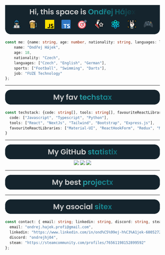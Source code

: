 <div>
    <div align="center">
        <img src="intro.gif"/>
    </div>
    
```typescript
const me: {name: string, age: number, nationality: string, languages: languages[], sports: sports[], job: any} = {
    name: "Ondřej Hájek",
    age: 18,
    nationality: "Czech",
    languages: ["Czech", "English", "German"],
    sports: ["Football", "Swimming", "Darts"],
    job: "FUZE Technology"
};
```
<hr />
</div>

<div>
    <div align="center">
        <img src="techstack.gif"/>
    </div>

```typescript
const techstack: {code: string[], tools: string[], favouriteReactLibraries: string[]} = {
  code: ["Javascript", "Typescript", "Python"],
  tools: ["React", "NextJs", "Tailwind", "Bootstrap", "Express.js"],
  favouriteReactLibraries: ["Material-UI", "ReactHookForm", "Redux", "Moment.js"]
}
```

<hr />
</div>


<div>
    <div align="center">
    <img src="stats.gif"/>
    <img width="49%" src="https://github-readme-stats.vercel.app/api?username=OndrejHj04&show_icons=true&count_private=true&hide_border=true&title_color=5bcdec&icon_color=5bcdec&text_color=5bcdec&bg_color=00000000" /> 
    <img width="41%" src="https://github-readme-stats.vercel.app/api/top-langs/?username=OndrejHj04&layout=compact&hide_border=true&title_color=5bcdec&text_color=5bcdec&bg_color=00000000" />
    <img src="https://github-readme-activity-graph.vercel.app/graph?username=OndrejHj04&theme=react-dark&hide_border=true&area=true&hide_title=true"/>
</div>
    <hr />
</div>

<div align="center">
    <img src="projects.gif"/>
</div>
<hr />
<div align="center">


<img src="sites.gif"/>
</div>

```typescript
const contact: { email: string; linkedin: string, discord: string, steam: string } = {
  email: "ondrej.hajek.profi@gmail.com",
  linkedin: "https://www.linkedin.com/in/ond%C5%99ej-h%C3%A1jek-600527206/",
  discord: "ondrejhj04",
  steam: "https://steamcommunity.com/profiles/76561198152899592"
};
```

<!--- <img src="https://repository-component-ondrejhj04.vercel.app/api?username=OndrejHj04&filter=profi" width="100%" height="500px"/> --->
